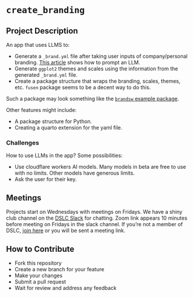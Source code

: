 
# `create_branding`

## Project Description

An app that uses LLMS to:

- Generate a `_brand.yml` file after taking user inputs of
  company/personal branding. [This
  article](https://posit-dev.github.io/brand-yml/articles/llm-brand-yml-prompt/)
  shows how to prompt an LLM.  
- Generate `ggplot2` themes and scales using the information from the
  generated `_brand.yml` file.  
- Create a package structure that wraps the branding, scales, themes,
  etc. `fusen` package seems to be a decent way to do this.

Such a package may look something like the [`brandsw` example
package](https://github.com/durraniu/brandsw).

Other features might include:

- A package structure for Python.  
- Creating a quarto extension for the yaml file.

### Challenges

How to use LLMs in the app? Some possibilities:

- Use cloudflare workers AI models. Many models in beta are free to use
  with no limits. Other models have generous limits.  
- Ask the user for their key.

## Meetings

Projects start on Wednesdays with meetings on Fridays. We have a shiny
club channel on the [DSLC
Slack](https://dslcio.slack.com/archives/C08A52V98TY) for chatting. Zoom
link appears 10 minutes before meeting on Fridays in the slack channel.
If you’re not a member of DSLC, [join here](https://dslc.io/join) or you
will be sent a meeting link.

## How to Contribute

- Fork this repository
- Create a new branch for your feature
- Make your changes
- Submit a pull request
- Wait for review and address any feedback
